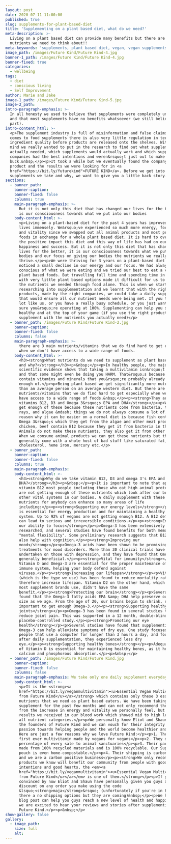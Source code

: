 ```yaml
---
layout: post
date: 2020-07-11 11:00:00
published: true
slug: supplements-for-plant-based-diet
title: 'Supplementing on a plant based diet, what do we need?'
meta-description: >-
  Living on a plant based diet can provide many benefits but there are a few key
  nutrients we need to think about!!
meta-keywords: 'supplements, plant based diet, vegan, vegan supplements'
image_path: /images/Future Kind/Future Kind-4.jpg
banner-1_path: /images/Future Kind/Future Kind-4.jpg
banner-fixed: true
categories:
  - wellbeing
tags:
  - diet
  - conscious living
  - Self Improvement
author: Marie and Jake
image-1_path: /images/Future Kind/Future Kind-5.jpg
image-2_path:
intro-paragraph-emphasis: >-
  In all honesty we used to believe that supplements were completely unnecessary
  and that most supplements have no benefits whatsoever (we still believe this
  part).
intro-content_html: >-
  <p>The supplement industry is full of misinformation and false claims. When it
  comes to food supplements there is also very little regulation in terms of
  ingredient quality before products are released onto the shelves. With this in
  mind we really wanted to put in the research to find out what supplements we
  actually needed, which supplements would actually work and which supplement
  companies had the best intentions and weren&rsquo;t just out to make a quick
  buck.&nbsp;</p><p>It took a while but we eventually found the company, the
  product and the results we were looking for in <a
  href="https://bit.ly/futurekind">FUTURE KIND</a>. Before we get into which
  supplements we take and why, we want to give you a little back story.</p>
sections:
  - banner_path:
    banner-caption:
    banner-fixed: false
    columns: true
    main-paragraph-emphasis: >-
      But it is not only this diet that has changed our lives for the better, it
      is our consciousness towards what we put into our bodies
    body-content_html: >-
      <p>Living on a plant-based diet for the past 4 years has improved our
      lives immensely. We&rsquo;ve experienced so much more energy, focus, drive
      and vitality since we swapped out all animal products and most processed
      foods in exchange for a whole plant based diet. It is hard to overstate
      the positive impact this diet and this way of life has had on our overall
      happiness and success. But it is not only this diet that has changed our
      lives for the better, it is our consciousness towards what we put into our
      bodies and our focus on giving our bodies the nutrients we really need to
      thrive.</p><p>We were thriving for 3 years on a plant-based diet before we
      noticed a small decline in our energy and our focus. We had always been
      conscious of what we were eating and we tried our best to eat a variety of
      plant based foods. But travelling full time and spending time in countries
      with very little plant based options made it difficult for us to cover all
      the nutrients we needed through food alone. This is when we started
      researching into supplementation and we learnt that with the right
      products, made by the right companies, we could take a daily supplement
      that would ensure all our nutrient needs were being met. If you travel a
      lot like us, or you have a really busy schedule, or you just want to make
      sure you&rsquo;re operating at 100%. Supplementing can help you stay
      healthy and at the top of your game (if you use the right products and
      supplement with the nutrients you actually need)</p>
  - banner_path: /images/Future Kind/Future Kind-2.jpg
    banner-caption:
    banner-fixed: false
    columns: false
    main-paragraph-emphasis: >-
      there are 3 main nutrients/vitamins that we do find hard to get especially
      when we don't have access to a wide range of foods.
    body-content_html: >-
      <h3><strong>What nutrients do we need to supplement as plant based eaters
      and why?</strong></h3><p>&nbsp;</p><p>In healthy people, the majority of
      scientific evidence shows that taking a multivitamin isn&rsquo;t necessary
      and that some might even be doing you HARM. That&rsquo;s because they
      contain vitamins and minerals that you&rsquo;re probably already getting
      enough of.</p><p>Being plant based we get significantly more nutrients
      than an average person on an average western diet. But there are 3 main
      nutrients/vitamins that we do find hard to get especially when we don't
      have access to a wide range of foods.&nbsp;</p><p><strong>They are
      vitamins B12, D3 and Omega 3&rsquo;s EPA and DHA</strong></p><p>We don't
      get enough of these because these nutrients come from bacteria, the sun's
      rays, and algae &mdash; things we do not always consume a lot of. The
      reason why it can be easier on a normal diet is because fish contains
      Omega 3&rsquo;s which they get from the algae and other meat products like
      chicken, beef contain B12 because they get it from bacteria in the soil.
      Animals do not make these nutrients, they also get it from other places.
      When we consume animal products we can get these nutrients but they
      generally come with a whole host of bad stuff like saturated fat,
      cholesterol, heme iron, mercury etc.</p>
  - banner_path:
    banner-caption:
    banner-fixed: false
    columns: true
    main-paragraph-emphasis:
    body-content_html: >-
      <h3><strong>Why do we take vitamin B12, D3 and omega 3's EPA and
      DHA?</strong></h3><p>&nbsp;</p><p>It is important to note that apart from
      vitamin B12 most people including those who eat high animal protein diets,
      are not getting enough of these nutrients which look after our brains and
      other vital systems in our bodies. A daily supplement with these 3
      nutrients for anybody can enhance so many areas of life
      including:</p><p><strong>Supporting our energy levels</strong></p><p>B12
      is essential for energy production and for maintaining a healthy nervous
      system. Up to 92% of vegans are not getting enough B12. A B12 deficiency
      can lead to serious and irreversible conditions.</p><p><strong>Enhancing
      our ability to focus</strong></p><p>Omega-3 has been extensively
      researched, and several studies have found benefits for both memory and
      "mental flexibility". Some preliminary research suggests that B12 might
      also help with cognition.</p><p><strong>Improving our
      mood</strong></p><p>Omega-3 acids have been shown to be promising natural
      treatments for mood disorders. More than 30 clinical trials have been
      undertaken on those with depression, and they have found that Omega-3 is
      generally beneficial.</p><p><strong>Vital for immunity</strong></p><p>B12,
      Vitamin D and Omega-3 are essential for the proper maintenance of your
      immune system, helping your body defend against
      viruses.</p><p><strong>Increasing our lifespan</strong></p><p>Vitamin D3
      (which is the type we use) has been found to reduce mortality rates and
      therefore increase lifespan. Vitamin D2 on the other hand, which is what
      most supplement brands use, didn't have the same
      benefit.</p><p><strong>Protecting our brain</strong></p><p>Several studies
      found that the Omega-3 fatty acids EPA &amp; DHA help preserve our brain
      size as we age. From the age of 20, our brains begin to shrink, so it's
      important to get enough Omega-3.</p><p><strong>Supporting healthy
      joints</strong></p><p>Omega-3 has been found in several studies to help
      reduce joint pain. This was supported in a 12 month, double-blind,
      placebo-controlled study.</p><p><strong>Promoting our eye
      health</strong></p><p>Several studies have found that supplementing with
      Omega-3 can help alleviate symptoms of dry eye. One study focused on
      people that use a computer for longer than 3 hours a day, and found that
      after daily supplementation, they experienced less dry
      eye.</p><p><strong>Supporting healthy bones</strong></p><p>Adequate intake
      of Vitamin D is essential for maintaining healthy bones, as it helps with
      calcium and phosphorous absorption.</p><p>&nbsp;</p>
  - banner_path: /images/Future Kind/Future Kind.jpg
    banner-caption:
    banner-fixed: false
    columns: false
    main-paragraph-emphasis: We take only one daily supplement everyday!
    body-content_html: >-
      <p>It is the <strong><a
      href="https://bit.ly/veganmultivitamin"><u>Essential Vegan Multivitamin
      from Future Kind</u></a></strong> which contains only these 3 essential
      nutrients that we need as plant based eaters. We have been taking this
      supplement for the past few months and can not only recommend the product
      from the increase in energy and vitality we personally feel, but from the
      results we received in our blood work which showed mid to high levels in
      all nutrient categories.</p><p>We personally know Eliot and Shaun who are
      the founders of Future Kind and we can vouch for their integrity and their
      passion towards helping people and the world become healthier and happier.
      Here are just a few reasons why we love Future Kind:</p><p>1. They are the
      first ever multivitamin made by vegans for vegans</p><p>2. They donate a
      percentage of every sale to animal sanctuaries</p><p>3. Their packaging is
      made from 100% recycled materials and is 100% recyclable. Our Super Greens
      pouch is even home-compostable.</p><p>4. Their shipping is carbon offset
      and we are a carbon positive business</p><p><strong>We only recommend
      products we know will benefit our community from people with good
      intentions and good hearts, the <em><a
      href="https://bit.ly/veganmultivitamin"><u>Essential Vegan Multivitamin
      from Future Kind</u></a></em> is one of them.</strong></p><p>If you're not
      convinced by now Eliot and Shaun have personally given you guys a 15%
      discount on any order you make using the code
      &lsquo;<strong>maja</strong>&rsquo; (unfortunately if you're in Europe
      there a no shipping options but they are coming)&nbsp;</p><p>We hope this
      blog post can help you guys reach a new level of health and happiness and
      we are excited to hear your reviews and stories after supplementing with
      Future Kind.</p><p>&nbsp;</p>
show-gallery: false
gallery:
  - image_path:
    size: full
    alt:
---
```


